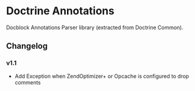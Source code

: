 # Doctrine Annotations

Docblock Annotations Parser library (extracted from Doctrine Common).

## Changelog

### v1.1

* Add Exception when ZendOptimizer+ or Opcache is configured to drop comments
